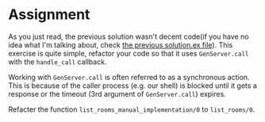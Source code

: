 # Assignment

As you just read, the previous solution wasn't decent code(if you have no idea what I'm talking about, check [the previous solution.ex file](../01-starting-the-genserver/solution.ex)). This exercise is quite simple, refactor your code so that it uses `GenServer.call` with the `handle_call` callback.

Working with `GenServer.call` is often referred to as a synchronous action. This is because of the caller process (e.g. our shell) is blocked until it gets a response or the timeout (3rd argument of `GenServer.call`) expires.

Refacter the function `list_rooms_manual_implementation/0` to `list_rooms/0`.
